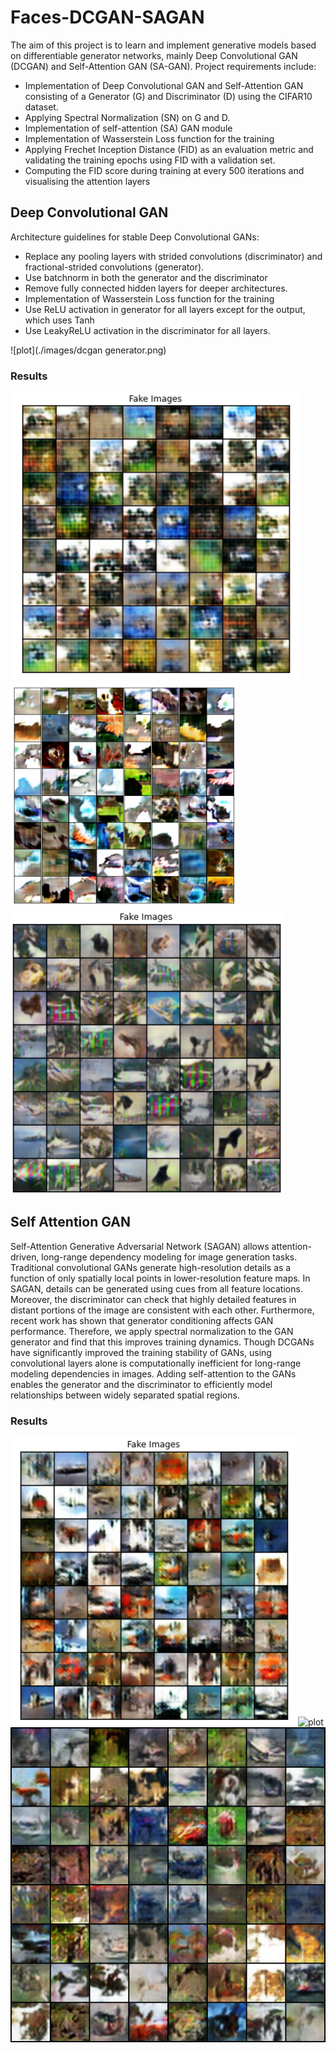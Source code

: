 # Faces-DCGAN-SAGAN

The aim of this project is to learn and implement generative models based on
differentiable generator networks, mainly Deep Convolutional GAN (DCGAN)
and Self-Attention GAN (SA-GAN). Project requirements include:<br>
<ul>
<li>Implementation of Deep Convolutional GAN and Self-Attention GAN consisting of a Generator (G) and Discriminator (D) using the CIFAR10 dataset.
<li>Applying Spectral Normalization (SN) on G and D.

<li>Implementation of self-attention (SA) GAN module

<li>Implementation of Wasserstein Loss function for the training

<li>Applying Frechet Inception Distance (FID) as an evaluation metric and validating the training epochs using FID with a validation set.

<li>Computing the FID score during training at every 500 iterations and visualising the attention layers

</ul>

##  Deep Convolutional GAN
Architecture guidelines for stable Deep Convolutional GANs:

<ul>
<li> Replace any pooling layers with strided convolutions (discriminator) and fractional-strided convolutions (generator).

<li>Use batchnorm in both the generator and the discriminator


<li>Remove fully connected hidden layers for deeper architectures.


<li>Implementation of Wasserstein Loss function for the training

<li>Use ReLU activation in generator for all layers except for the output, which uses Tanh

<li>Use LeakyReLU activation in the discriminator for all layers.

</ul>
![plot](./images/dcgan generator.png)

### Results

![plot](./images/fake_epoch10.png)
![plot](./images/fake_epoch20.png)
![plot](./images/fake_epoch30.png)
<br>


## Self Attention GAN

Self-Attention Generative Adversarial Network (SAGAN) allows attention-driven, long-range dependency modeling for image generation tasks. Traditional convolutional GANs generate high-resolution
details as a function of only spatially local points in lower-resolution feature maps. In SAGAN, details
can be generated using cues from all feature locations. Moreover, the discriminator can check that
highly detailed features in distant portions of the image are consistent with each other. Furthermore,
recent work has shown that generator conditioning affects GAN performance. Therefore, we apply
spectral normalization to the GAN generator and find that this improves training dynamics.
Though DCGANs have significantly improved the training stability of GANs, using convolutional
layers alone is computationally inefficient for long-range modeling dependencies in images. Adding
self-attention to the GANs enables the generator and the discriminator to efficiently model relationships between widely separated spatial regions. <br>

### Results
![plot](./images/2_1.png)
![plot](./images/2_12.png)
![plot](./images/2_3.png)

